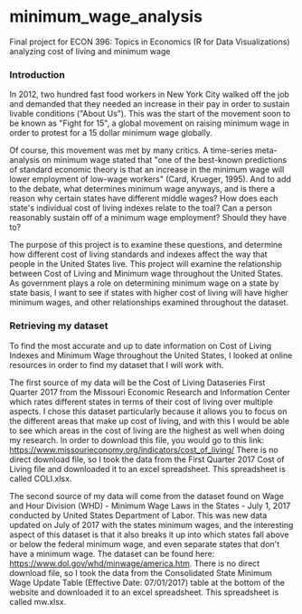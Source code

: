 # minimum_wage_analysis
Final project for ECON 396: Topics in Economics (R for Data Visualizations) analyzing cost of living and minimum wage

### Introduction 

In 2012, two hundred fast food workers in New York City walked off the job and demanded that they needed an increase in their pay in order to sustain livable conditions ("About Us"). This was the start of the movement soon to be known as "Fight for 15", a global movement on raising minimum wage in order to protest for a 15 dollar minimum wage globally. 

Of course, this movement was met by many critics. A time-series meta-analysis on minimum wage stated that "one of the best-known predictions of standard economic theory is that an increase in the minimum wage will lower employment of low-wage workers" (Card, Krueger, 1995). And to add to the debate, what determines minimum wage anyways, and is there a reason why certain states have different middle wages? How does each state's individual cost of living indexes relate to the toal? Can a person reasonably sustain off of a minimum wage employment? Should they have to? 

The purpose of this project is to examine these questions, and determine how different cost of living standards and indexes affect the way that people in the United States live. This project will examine the relationship between Cost of Living and Minimum wage throughout the United States. As government plays a role on determining minimum wage on a state by state basis, I want to see if states with higher cost of living will have higher minimum wages, and other relationships examined throughout the dataset. 

### Retrieving my dataset 

To find the most accurate and up to date information on Cost of Living Indexes and Minimum Wage throughout the United States, I looked at online resources in order to find my dataset that I will work with. 

The first source of my data will be the Cost of Living Dataseries First Quarter 2017 from the Missouri Economic Research and Information Center which rates different states in terms of their cost of living over multiple aspects. I chose this dataset particularly because it allows you to focus on the different areas that make up cost of living, and with this I would be able to see which areas in the cost of living are the highest as well when doing my research. In order to download this file, you would go to this link: https://www.missourieconomy.org/indicators/cost_of_living/
There is no direct download file, so I took the data from the First Quarter 2017 Cost of Living file and downloaded it to an excel spreadsheet. This spreadsheet is called COLI.xlsx. 

The second source of my data will come from the dataset found on Wage and Hour Division (WHD) - Minimum Wage Laws in the States - July 1, 2017 conducted by United States Department of Labor. This was new data updated on July of 2017 with the states minimum wages, and the interesting aspect of this dataset is that it also breaks it up into which states fall above or below the federal minimum wage, and even separate states that don't have a minimum wage. The dataset can be found here: https://www.dol.gov/whd/minwage/america.htm. 
There is no direct download file, so I took the data from the Consolidated State Minimum Wage Update Table (Effective Date: 07/01/2017) table at the bottom of the website and downloaded it to an excel spreadsheet. This spreadsheet is called mw.xlsx. 

